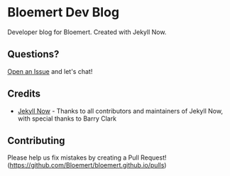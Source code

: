 # Bloemert Dev Blog

Developer blog for Bloemert. Created with Jekyll Now.

## Questions?

[Open an Issue](https://github.com/Bloemert/bloemert.github.io/issues) and let's chat!

## Credits

- [Jekyll Now](https://github.com/barryclark/jekyll-now) - Thanks to all contributors and maintainers of Jekyll Now, with special thanks to Barry Clark

## Contributing

Please help us fix mistakes by creating a Pull Request! (https://github.com/Bloemert/bloemert.github.io/pulls)
